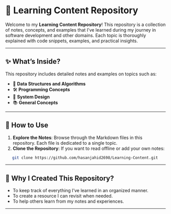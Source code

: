 # 📘 Learning Content Repository

Welcome to my **Learning Content Repository**! This repository is a collection of notes, concepts, and examples that I’ve learned during my journey in software development and other domains. Each topic is thoroughly explained with code snippets, examples, and practical insights.

---

## ✨ What’s Inside?

This repository includes detailed notes and examples on topics such as:

- 🌟 **Data Structures and Algorithms**  
- 🛠️ **Programming Concepts**  
- 🔗 **System Design**  
- 📚 **General Concepts**  

---

## 🚀 How to Use

1. **Explore the Notes**: Browse through the Markdown files in this repository. Each file is dedicated to a single topic.  
2. **Clone the Repository**: If you want to read offline or add your own notes:
```bash
   git clone https://github.com/hasanjahid2698/Learning-Content.git
```

---

## 📌 Why I Created This Repository?
- To keep track of everything I’ve learned in an organized manner.
- To create a resource I can revisit when needed.
- To help others learn from my notes and experiences.

---

